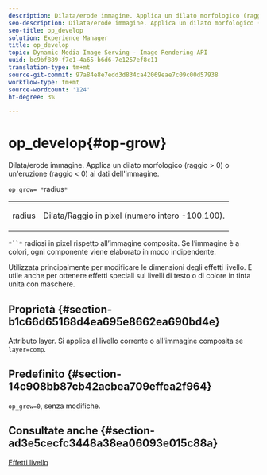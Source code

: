 ```yaml
---
description: Dilata/erode immagine. Applica un dilato morfologico (raggio > 0) o un'eruzione (raggio < 0) ai dati dell'immagine.
seo-description: Dilata/erode immagine. Applica un dilato morfologico (raggio > 0) o un'eruzione (raggio < 0) ai dati dell'immagine.
seo-title: op_develop
solution: Experience Manager
title: op_develop
topic: Dynamic Media Image Serving - Image Rendering API
uuid: bc9bf889-f7e1-4a65-b6d6-7e1257ef8c11
translation-type: tm+mt
source-git-commit: 97a84e8e7edd3d834ca42069eae7c09c00d57938
workflow-type: tm+mt
source-wordcount: '124'
ht-degree: 3%

---
```



# op_develop{#op-grow}

Dilata/erode immagine. Applica un dilato morfologico (raggio > 0) o un&#39;eruzione (raggio &lt; 0) ai dati dell&#39;immagine.

`op_grow= *`radius`*`

<table id="simpletable_3BAA4523D29E447FA7A4C9009B3E8344"> 
 <tr class="strow"> 
  <td class="stentry"> <p><span class="codeph"><span class="varname"> radius</span></span> </p> </td> 
  <td class="stentry"> <p>Dilata/Raggio in pixel (numero intero -100.100). </p></td> 
 </tr> 
</table>

`*``*` radiosi in pixel rispetto all’immagine composita. Se l’immagine è a colori, ogni componente viene elaborato in modo indipendente.

Utilizzata principalmente per modificare le dimensioni degli effetti livello. È utile anche per ottenere effetti speciali sui livelli di testo o di colore in tinta unita con maschere.

## Proprietà {#section-b1c66d65168d4ea695e8662ea690bd4e}

Attributo layer. Si applica al livello corrente o all&#39;immagine composita se `layer=comp`.

## Predefinito {#section-14c908bb87cb42acbea709effea2f964}

`op_grow=0`, senza modifiche.

## Consultate anche {#section-ad3e5cecfc3448a38ea06093e015c88a}

[Effetti livello](../../../../../is-api/http-ref/image-serving-api-ref/c-http-protocol-reference/c-syntax-and-features/r-layer-effects.md#reference-82a6b5311b3d4471ad2799adb3b2201c)
